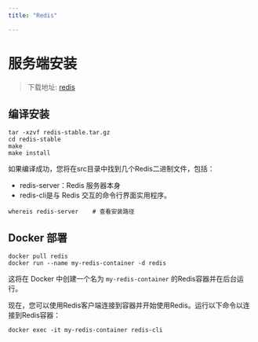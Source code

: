 ```yaml
---
title: "Redis"

---
```


# 服务端安装

> 下载地址: [redis](https://redis.io/download/)

## 编译安装

```shell
tar -xzvf redis-stable.tar.gz
cd redis-stable
make
make install
```

如果编译成功，您将在src目录中找到几个Redis二进制文件，包括：

- redis-server：Redis 服务器本身
- redis-cli是与 Redis 交互的命令行界面实用程序。

```shell
whereis redis-server	# 查看安装路径
```

## Docker 部署

```shell
docker pull redis
docker run --name my-redis-container -d redis
```

这将在 Docker 中创建一个名为 `my-redis-container` 的Redis容器并在后台运行。


现在，您可以使用Redis客户端连接到容器并开始使用Redis。运行以下命令以连接到Redis容器：

```shell
docker exec -it my-redis-container redis-cli
```